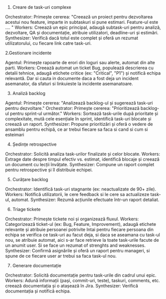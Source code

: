 1. Creare de task-uri complexe

Orchestrator: Primește cererea: "Creează un proiect pentru dezvoltarea acestui nou feature, imparte in subtaskuri si pune estimari. Feature-ul este .... "
Workers: Creează un epic principal, adaugă subtask-uri pentru analiză, dezvoltare, QA și documentație, atribuie utilizatori, deadline-uri și estimări.
Synthesizer: Verifică dacă totul este complet și oferă un rezumat utilizatorului, cu fiecare link catre task-uri.


2.Gestionare incidente

Agentul: Primește rapoarte de erori din loguri sau alerte, automat din alte parti.
Workers: Creează automat un ticket Bug, populează descrierea cu detalii tehnice, adaugă etichete critice (ex: "Critical", "P1") și notifică echipa relevantă. Dar si cauta in documente daca a fost deja un incident asemanator,
da sfaturi si linkuieste la incidente asemanatoare.

3. Analiză backlog

Agentul: Primește cererea: "Analizează backlog-ul și sugerează task-uri pentru dezvoltare."
Orchestrator: Primește cererea: "Prioritizează backlog-ul pentru sprint-ul următor."
Workers: Sortează task-urile după prioritate și complexitate, mută cele esențiale în sprint, identifică task-uri blocate și creează un raport.
Synthesizer: Propune prioritizări și oferă o vedere de ansamblu pentru echipă, ce ar trebui fiecare sa faca si cand si cum si esteimari


4. Ședințe retrospective

Orchestrator: Solicită analiza task-urilor finalizate și celor blocate.
Workers: Extrage date despre timpul efectiv vs. estimat, identifică blocaje și creează un document cu lecții învățate.
Synthesizer: Compune un raport complet pentru retrospective și îl distribuie echipei.

5. Curățare backlog

Orchestrator: Identifică task-uri stagnante (ex: neactualizate de 90+ zile).
Workers: Notifică utilizatorii, le cere feedback si le cere sa actualizeze task-ul, automat.
Synthesizer: Rezumă acțiunile efectuate într-un raport detaliat.

6. Triage tickete

Orchestrator: Primește tickete noi și organizează fluxul.
Workers: Categorizează ticket-ul (ex: Bug, Feature, Improvement), adaugă etichete relevante și atribuie persoanei potrivite
Intai pentru fiecare persoana din echipa se verifica ce task-uri au facut deja, si daca se aseamana
cu task-ul nou, se atribuie automat, aici s-ar face retrieve la toate task-urile facute de un anumit user.
Si se face un rezumat of strenghts and weaknesses.
Synthesizer: Confirmă asignările și oferă un raport pentru manageri, si spune de ce fiecare user ar trebui sa faca task-ul nou.

7. Generare documentație

Orchestrator: Solicită documentație pentru task-urile din cadrul unui epic. 
Workers: Adună informații (pași, commit-uri, teste), taskuri, comments, etc.
creează documentația și o atașează în Jira.
Synthesizer: Verifică documentația și notifică echipa.